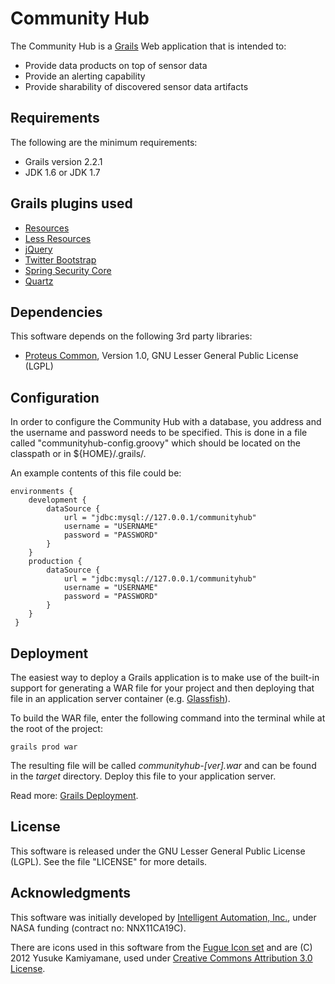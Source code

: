 # Community Hub

The Community Hub is a [Grails](http://grails.org "Grails") Web application that is intended to:

* Provide data products on top of sensor data
* Provide an alerting capability
* Provide sharability of discovered sensor data artifacts

## Requirements 

The following are the minimum requirements: 

* Grails version 2.2.1
* JDK 1.6 or JDK 1.7 

## Grails plugins used

* [Resources](http://grails.org/plugin/resources "Resources")
* [Less Resources](http://grails.org/plugin/less-resources "Less Resources")
* [jQuery](http://grails.org/plugin/jquery "jQuery")
* [Twitter Bootstrap](https://github.com/groovydev/twitter-bootstrap-grails-plugin/ "Twitter Bootstrap")
* [Spring Security Core](http://grails.org/plugin/spring-security-core "Spring Security Core")
* [Quartz](http://grails.org/plugin/quartz "Quartz")
 
## Dependencies 

This software depends on the following 3rd party libraries: 

* [Proteus Common](https://github.com/intelligentautomation/proteus-common), Version 1.0, GNU Lesser General Public License (LGPL)

## Configuration 

In order to configure the Community Hub with a database, you address and the username and password needs to be specified. This is done in a file called "communityhub-config.groovy" which should be located on the classpath or in ${HOME}/.grails/. 

An example contents of this file could be: 

    environments {
    	development {
 	    	dataSource {
 		    	url = "jdbc:mysql://127.0.0.1/communityhub"
 			    username = "USERNAME"
 			    password = "PASSWORD"
 		    }
 	    }
    	production {
 	    	dataSource {
 		    	url = "jdbc:mysql://127.0.0.1/communityhub"
 			    username = "USERNAME"
 			    password = "PASSWORD"
 		    }
 	    }
     }
	 
## Deployment 

The easiest way to deploy a Grails application is to make use of the built-in support for generating a WAR file for your project and then deploying that file in an application server container (e.g. [Glassfish](http://glassfish.java.net/ "Glassfish")). 

To build the WAR file, enter the following command into the terminal while at the root of the project: 

    grails prod war

The resulting file will be called *communityhub-[ver].war* and can be found in the *target* directory. Deploy this file to your application server.

Read more: [Grails Deployment](http://grails.org/Deployment "Grails deployment"). 

## License 

This software is released under the GNU Lesser General Public License (LGPL). See the file "LICENSE" for more details. 

## Acknowledgments

This software was initially developed by [Intelligent Automation, Inc.](http://www.i-a-i.com "IAI"), under NASA funding (contract no: NNX11CA19C). 

There are icons used in this software from the
[Fugue Icon set](http://p.yusukekamiyamane.com/icons/search/fugue/) and are   (C) 2012 Yusuke Kamiyamane, used under
[Creative Commons
Attribution 3.0 License](http://creativecommons.org/licenses/by/3.0/).

